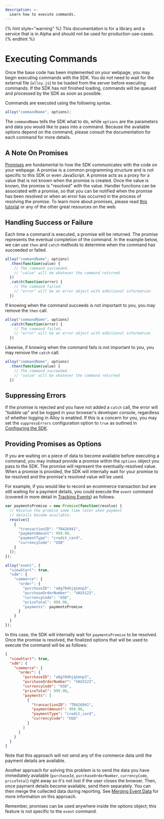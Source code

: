 ```yaml
---
description: >-
  Learn how to execute commands.
---
```


{% hint style="warning" %}
This documentation is for a library and a service that is in Alpha and should not be used for production use-cases. 
{% endhint %}

# Executing Commands

Once the base code has been implemented on your webpage, you may begin executing commands with the SDK. You do not need to wait for the external file \(`alloy.js`\) to be loaded from the server before executing commands. If the SDK has not finished loading, commands will be queued and processed by the SDK as soon as possible.

Commands are executed using the following syntax.

```javascript
alloy("commandName", options);
```

The `commandName` tells the SDK what to do, while `options` are the parameters and data you would like to pass into a command. Because the available options depend on the command, please consult the documentation for each command for more details.

## A Note On Promises

[Promises](https://developer.mozilla.org/en-US/docs/Web/JavaScript/Reference/Global_Objects/Promise) are fundamental to how the SDK communicates with the code on your webpage. A promise is a common programming structure and is not specific to this SDK or even JavaScript. A promise acts as a proxy for a value that is not known when the promise is created. Once the value is known, the promise is "resolved" with the value. Handler functions can be associated with a promise, so that you can be notified when the promise has been resolved or when an error has occurred in the process of resolving the promise. To learn more about promises, please read [this tutorial](https://javascript.info/promise-basics) or any of the other great resources on the web.
 

## Handling Success or Failure

Each time a command is executed, a promise will be returned. The promise represents the eventual completion of the command. In the example below, we can use `then` and `catch` methods to determine when the command has succeeded or failed.

```javascript
alloy("commandName", options)
  .then(function(value) {
    // The command succeeded.
    // "value" will be whatever the command returned
  })
  .catch(function(error) {
    // The command failed.
    // "error" will be an error object with additional information
  })
```

If knowing when the command succeeds is not important to you, you may remove the `then` call.

```javascript
alloy("commandName", options)
  .catch(function(error) {
    // The command failed.
    // "error" will be an error object with additional information
  })
```

Likewise, if knowing when the command fails is not important to you, you may remove the `catch` call.

```javascript
alloy("commandName", options)
  .then(function(value) {
    // The command succeeded.
    // "value" will be whatever the command returned
  })
```

## Suppressing Errors

If the promise is rejected and you have not added a `catch` call, the error will "bubble up" and be logged in your browser's developer console, regardless of whether logging in Alloy is enabled. If this is a concern for you, you may set the `suppressErrors` configuration option to `true` as outlined in [Configuring the SDK](configuring-the-sdk.md).

## Providing Promises as Options

If you are waiting on a piece of data to become available before executing a command, you may instead provide a promise within the `options` object you pass to the SDK. The promise will represent the eventually-resolved value. When a promise is provided, the SDK will internally wait for your promise to be resolved and the promise's resolved value will be used.

For example, if you would like to record an ecommerce transaction but are still waiting for a payment details, you could execute the `event` command (covered in more detail in [Tracking Events](tracking-events.md)) as follows:

```javascript
var paymentsPromise = new Promise(function(resolve) {
  // Resolve the promise some time later when payment 
  // details become available.
  resolve([
    {
      "transactionID": "TR426941",
      "paymentAmount": 999.98,
      "paymentType": "credit_card",
      "currencyCode": "USD"
    }
  ]);
});

alloy("event", {
  "viewStart": true,
  "xdm": {
    "commerce": {
      "order": {
        "purchaseID": "a8g784hjq1mnp3",
        "purchaseOrderNumber": "VAU3123",
        "currencyCode": "USD",
        "priceTotal": 999.98,
        "payments": paymentsPromise
      }
    }
  }
});
```

In this case, the SDK will internally wait for `paymentsPromise` to be resolved. Once the promise is resolved, the finalized options that will be used to execute the command will be as follows:

```json
{
  "viewStart": true,
  "xdm": {
    "commerce": {
      "order": {
        "purchaseID": "a8g784hjq1mnp3",
        "purchaseOrderNumber": "VAU3123",
        "currencyCode": "USD",
        "priceTotal": 999.98,
        "payments": [
          {
            "transactionID": "TR426941",
            "paymentAmount": 999.98,
            "paymentType": "credit_card",
            "currencyCode": "USD"
          }
        ]
      }
    }
  }
}
```

Note that this approach will not send any of the commerce data until the payment details are available.

Another approach for solving this problem is to send the data you have immediately available (`purchaseId`, `purchaseOrderNumber`, `currencyCode`, `priceTotal`) right away so it's not lost if the user closes the browser. Then, once payment details become available, send them separately. You can then merge the collected data during reporting. See [Merging Event Data](merging-event-data.md) for more information on this approach. 

Remember, promises can be used anywhere inside the options object; this feature is not specific to the `event` command.
